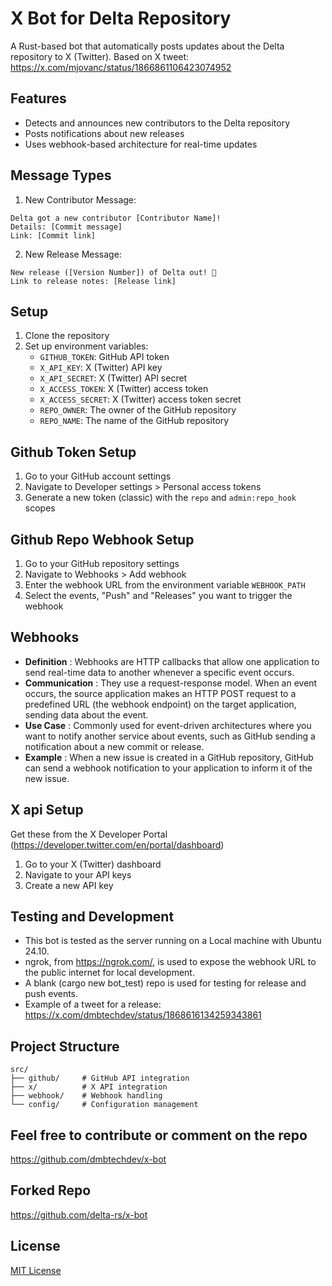 # X Bot for Delta Repository

A Rust-based bot that automatically posts updates about the Delta repository to X (Twitter).
Based on X tweet: https://x.com/mjovanc/status/1866861106423074952

## Features

- Detects and announces new contributors to the Delta repository
- Posts notifications about new releases
- Uses webhook-based architecture for real-time updates

## Message Types

1. New Contributor Message:
```
Delta got a new contributor [Contributor Name]!
Details: [Commit message]
Link: [Commit link]
```

2. New Release Message:
```
New release ([Version Number]) of Delta out! 🎉
Link to release notes: [Release link]
```

## Setup

1. Clone the repository
2. Set up environment variables:
   - `GITHUB_TOKEN`: GitHub API token
   - `X_API_KEY`: X (Twitter) API key
   - `X_API_SECRET`: X (Twitter) API secret
   - `X_ACCESS_TOKEN`: X (Twitter) access token
   - `X_ACCESS_SECRET`: X (Twitter) access token secret
   - `REPO_OWNER`: The owner of the GitHub repository
   - `REPO_NAME`: The name of the GitHub repository


## Github Token Setup

1. Go to your GitHub account settings
2. Navigate to Developer settings > Personal access tokens
3. Generate a new token (classic) with the `repo` and `admin:repo_hook` scopes

## Github Repo Webhook Setup

1. Go to your GitHub repository settings
2. Navigate to Webhooks > Add webhook
3. Enter the webhook URL from the environment variable `WEBHOOK_PATH`
4. Select the events, "Push" and "Releases" you want to trigger the webhook

## Webhooks

* **Definition** : Webhooks are HTTP callbacks that allow one application to send real-time data to another whenever a specific event occurs.
* **Communication** : They use a request-response model. When an event occurs, the source application makes an HTTP POST request to a predefined URL (the webhook endpoint) on the target application, sending data about the event.
* **Use Case** : Commonly used for event-driven architectures where you want to notify another service about events, such as GitHub sending a notification about a new commit or release.
* **Example** : When a new issue is created in a GitHub repository, GitHub can send a webhook notification to your application to inform it of the new issue.


## X api Setup
Get these from the X Developer Portal (https://developer.twitter.com/en/portal/dashboard)

1. Go to your X (Twitter) dashboard
2. Navigate to your API keys
3. Create a new API key

## Testing and Development 

   - This bot is tested as the server running on a Local machine with Ubuntu 24.10.
   - ngrok, from https://ngrok.com/, is used to expose the webhook URL to the public internet for local development.
   - A blank (cargo new bot_test) repo is used for testing for release and push events.
   - Example of a tweet for a release: https://x.com/dmbtechdev/status/1868616134259343861


## Project Structure

```
src/
├── github/     # GitHub API integration
├── x/          # X API integration
├── webhook/    # Webhook handling
└── config/     # Configuration management
```

## Feel free to contribute or comment on the repo
https://github.com/dmbtechdev/x-bot


## Forked Repo
https://github.com/delta-rs/x-bot


## License


[MIT License](LICENSE)